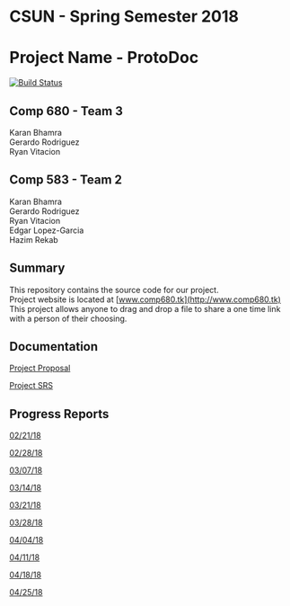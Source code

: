 # CSUN - Spring Semester 2018

# Project Name - ProtoDoc
[![Build Status](https://travis-ci.org/karanbhamra/comp680.svg?branch=master)](https://travis-ci.org/karanbhamra/comp680)

## Comp 680 - Team 3
Karan Bhamra <br/>
Gerardo Rodriguez <br/>
Ryan Vitacion

## Comp 583 - Team 2
Karan Bhamra <br/>
Gerardo Rodriguez <br/>
Ryan Vitacion <br/>
Edgar Lopez-Garcia <br/>
Hazim Rekab

## Summary
This repository contains the source code for our project. <br/>
Project website is located at [www.comp680.tk](http://www.comp680.tk) <br/>
This project allows anyone to drag and drop a file to share a one time link with a person of their choosing.

## Documentation
[Project Proposal](https://s3-us-west-1.amazonaws.com/comp680.tk/files/Project+Proposal.pdf)<br/>

[Project SRS](https://s3-us-west-1.amazonaws.com/comp680.tk/files/Project+SRS.pdf)<br/>

## Progress Reports
[02/21/18](https://s3-us-west-1.amazonaws.com/comp680.tk/files/Weekly+Report+02_21_18.xlsx)

[02/28/18](https://s3-us-west-1.amazonaws.com/comp680.tk/files/Weekly+Report+02_28_18.xlsx)

[03/07/18](https://s3-us-west-1.amazonaws.com/comp680.tk/files/Weekly+Report+03_07_18.xlsx)

[03/14/18](https://s3-us-west-1.amazonaws.com/comp680.tk/files/Weekly+Report+03_14_18.xlsx)

[03/21/18](https://s3-us-west-1.amazonaws.com/comp680.tk/files/Weekly+Report+03_21_18.xlsx)

[03/28/18](https://s3-us-west-1.amazonaws.com/comp680.tk/files/Weekly+Report+03_28_18.xlsx)

[04/04/18](https://s3-us-west-1.amazonaws.com/comp680.tk/files/Weekly+Report+04_04_18.xlsx)

[04/11/18](https://s3-us-west-1.amazonaws.com/comp680.tk/files/Weekly+Report+04_11_18.xlsx)

[04/18/18](https://s3-us-west-1.amazonaws.com/comp680.tk/files/Weekly+Report+04_18_18.xlsx)

[04/25/18](https://s3-us-west-1.amazonaws.com/comp680.tk/files/Weekly+Report+04_25_18.xlsx)
